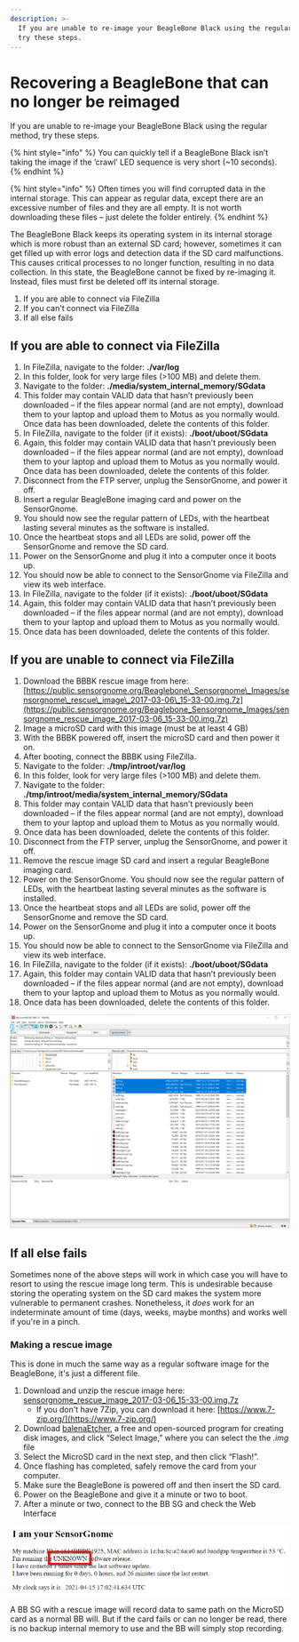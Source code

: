 ```yaml
---
description: >-
  If you are unable to re-image your BeagleBone Black using the regular method,
  try these steps.
---
```


# Recovering a BeagleBone that can no longer be reimaged

If you are unable to re-image your BeagleBone Black using the regular method, try these steps.

{% hint style="info" %}
You can quickly tell if a BeagleBone Black isn’t taking the image if the ‘crawl’ LED sequence is very short \(~10 seconds\).
{% endhint %}

{% hint style="info" %}
Often times you will find corrupted data in the internal storage. This can appear as regular data, except there are an excessive number of files and they are all empty. It is not worth downloading these files – just delete the folder entirely.
{% endhint %}

The BeagleBone Black keeps its operating system in its internal storage which is more robust than an external SD card; however, sometimes it can get filled up with error logs and detection data if the SD card malfunctions. This causes critical processes to no longer function, resulting in no data collection. In this state, the BeagleBone cannot be fixed by re-imaging it. Instead, files must first be deleted off its internal storage. 

1. If you are able to connect via FileZilla
2. If you can't connect via FileZilla
3. If all else fails

## **If you are able to connect via FileZilla**

1. In FileZilla, navigate to the folder: **./var/log**
2. In this folder, look for very large files \(&gt;100 MB\) and delete them.
3. Navigate to the folder: **./media/system\_internal\_memory/SGdata**
4. This folder may contain VALID data that hasn’t previously been downloaded – if the files appear normal \(and are not empty\), download them to your laptop and upload them to Motus as you normally would. Once data has been downloaded, delete the contents of this folder.
5. In FileZilla, navigate to the folder \(if it exists\): **./boot/uboot/SGdata**
6. Again, this folder may contain VALID data that hasn’t previously been downloaded – if the files appear normal \(and are not empty\), download them to your laptop and upload them to Motus as you normally would. Once data has been downloaded, delete the contents of this folder.
7. Disconnect from the FTP server, unplug the SensorGnome, and power it off.
8. Insert a regular BeagleBone imaging card and power on the SensorGnome.
9. You should now see the regular pattern of LEDs, with the heartbeat lasting several minutes as the software is installed.
10. Once the heartbeat stops and all LEDs are solid, power off the SensorGnome and remove the SD card.
11. Power on the SensorGnome and plug it into a computer once it boots up.
12. You should now be able to connect to the SensorGnome via FileZilla and view its web interface.
13. In FileZilla, navigate to the folder \(if it exists\): **./boot/uboot/SGdata**
14. Again, this folder may contain VALID data that hasn’t previously been downloaded – if the files appear normal \(and are not empty\), download them to your laptop and upload them to Motus as you normally would.
15. Once data has been downloaded, delete the contents of this folder.

## **If you are unable to connect via FileZilla**

1. Download the BBBK rescue image from here: [https://public.sensorgnome.org/Beaglebone\_Sensorgnome\_Images/sensorgnome\_rescue\_image\_2017-03-06\_15-33-00.img.7z](https://public.sensorgnome.org/Beaglebone_Sensorgnome_Images/sensorgnome_rescue_image_2017-03-06_15-33-00.img.7z)
2. Image a microSD card with this image \(must be at least 4 GB\)
3. With the BBBK powered off, insert the microSD card and then power it on.
4. After booting, connect the BBBK using FileZilla.
5. Navigate to the folder: **./tmp/introot/var/log**
6. In this folder, look for very large files \(&gt;100 MB\) and delete them.
7. Navigate to the folder: **./tmp/introot/media/system\_internal\_memory/SGdata**
8. This folder may contain VALID data that hasn’t previously been downloaded – if the files appear normal \(and are not empty\), download them to your laptop and upload them to Motus as you normally would.
9. Once data has been downloaded, delete the contents of this folder.
10. Disconnect from the FTP server, unplug the SensorGnome, and power it off.
11. Remove the rescue image SD card and insert a regular BeagleBone imaging card.
12. Power on the SensorGnome. You should now see the regular pattern of LEDs, with the heartbeat lasting several minutes as the software is installed.
13. Once the heartbeat stops and all LEDs are solid, power off the SensorGnome and remove the SD card.
14. Power on the SensorGnome and plug it into a computer once it boots up.
15. You should now be able to connect to the SensorGnome via FileZilla and view its web interface.
16. In FileZilla, navigate to the folder \(if it exists\): **./boot/uboot/SGdata**
17. Again, this folder may contain VALID data that hasn’t previously been downloaded – if the files appear normal \(and are not empty\), download them to your laptop and upload them to Motus as you normally would.
18. Once data has been downloaded, delete the contents of this folder.

![Oversized files in the folder &apos;./tmp/introot/var/log&apos;](../.gitbook/assets/0.png)

## If all else fails

Sometimes none of the above steps will work in which case you will have to resort to using the rescue image long term. This is undesirable because storing the operating system on the SD card makes the system more vulnerable to permanent crashes. Nonetheless, it _does_ work for an indeterminate amount of time \(days, weeks, maybe months\) and works well if you're in a pinch.

### Making a rescue image

This is done in much the same way as a regular software image for the BeagleBone, it's just a different file.

1. Download and unzip the rescue image here: [sensorgnome\_rescue\_image\_2017-03-06\_15-33-00.img.7z](https://public.sensorgnome.org/Beaglebone_Sensorgnome_Images/sensorgnome_rescue_image_2017-03-06_15-33-00.img.7z)
   * If you don't have 7Zip, you can download it here: [https://www.7-zip.org/](https://www.7-zip.org/)
2. Download [balenaEtcher](https://www.balena.io/etcher/?), a free and open-sourced program for creating disk images, and click “Select Image,” where you can select the the _.img_ file
3. Select the MicroSD card in the next step, and then click “Flash!”.
4. Once flashing has completed, safely remove the card from your computer.
5. Make sure the BeagleBone is powered off and then insert the SD card.
6. Power on the BeagleBone and give it a minute or two to boot.
7. After a minute or two, connect to the BB SG and check the Web Interface

![A BeagleBone SG running from Rescue Image will show &quot;UNKNOWN&quot; as the software release](../.gitbook/assets/rescueimage.jpg)

A BB SG with a rescue image will record data to same path on the MicroSD card as a normal BB will. But if the card fails or can no longer be read, there is no backup internal memory to use and the BB will simply stop recording.

